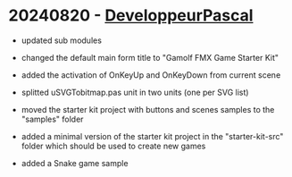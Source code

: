 # 20240820 - [DeveloppeurPascal](https://github.com/DeveloppeurPascal)

* updated sub modules
* changed the default main form title to "Gamolf FMX Game Starter Kit"
* added the activation of OnKeyUp and OnKeyDown from current scene
* splitted uSVGTobitmap.pas unit in two units (one per SVG list)
* moved the starter kit project with buttons and scenes samples to the "samples" folder
* added a minimal version of the starter kit project in the "starter-kit-src" folder which should be used to create new games

* added a Snake game sample
